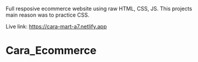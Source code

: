 Full resposive ecommerce website using raw HTML, CSS, JS. This projects main reason was to practice CSS.

Live link: https://cara-mart-a7.netlify.app
# Cara_Ecommerce
